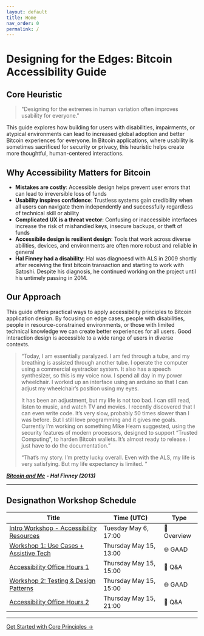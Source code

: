 ```yaml
---
layout: default
title: Home
nav_order: 0
permalink: /
---
```


# Designing for the Edges: Bitcoin Accessibility Guide

## Core Heuristic

> "Designing for the extremes in human variation often improves usability for everyone."

This guide explores how building for users with disabilities, impairments, or atypical environments can lead to increased global adoption and better Bitcoin experiences for everyone. In Bitcoin applications, where usability is sometimes sacrificed for security or privacy, this heuristic helps create more thoughtful, human-centered interactions.

## Why Accessibility Matters for Bitcoin

- **Mistakes are costly**: Accessible design helps prevent user errors that can lead to irreversible loss of funds
- **Usability inspires confidence**: Trustless systems gain credibility when all users can navigate them independently and successfully regardless of technical skill or ability
- **Complicated UX is a threat vector**: Confusing or inaccessible interfaces increase the risk of mishandled keys, insecure backups, or theft of funds
- **Accessibile design is resilient design**: Tools that work across diverse abilities, devices, and environments are often more robust and reliable in general
- **Hal Finney had a disability**: Hal was diagnoesd with ALS in 2009 shortly after receiving the first bitcoin transaction and starting to work with Satoshi. Despite his diagnosis, he continued working on the project until his untimely passing in 2014.

## Our Approach

This guide offers practical ways to apply accessibility principles to Bitcoin application design. By focusing on edge cases, people with disabilities, people in resource-constrained environments, or those with limited technical knowledge we can create better experiences for all users. Good interaction design is accessible to a wide range of users in diverse contexts.

> “Today, I am essentially paralyzed. I am fed through a tube, and my breathing is assisted through another tube. I operate the computer using a commercial eyetracker system. It also has a speech synthesizer, so this is my voice now. I spend all day in my power wheelchair. I worked up an interface using an arduino so that I can adjust my wheelchair’s position using my eyes.
>
>It has been an adjustment, but my life is not too bad. I can still read, listen to music, and watch TV and movies. I recently discovered that I can even write code. It’s very slow, probably 50 times slower than I was before. But I still love programming and it gives me goals. Currently I’m working on something Mike Hearn suggested, using the security features of modern processors, designed to support “Trusted Computing”, to harden Bitcoin wallets. It’s almost ready to release. I just have to do the documentation.” 
>
>“That’s my story. I’m pretty lucky overall. Even with the ALS, my life is very satisfying. But my life expectancy is limited. ”
>
<cite>[***Bitcoin and Me***](https://nakamotoinstitute.org/library/bitcoin-and-me/) ***- Hal Finney (2013)***</cite> 


---

## Designathon Workshop Schedule

<table>
    <thead>
        <tr>
            <th><strong>Title</strong></th>
            <th><strong>Time (UTC)</strong></th>
            <th><strong>Type</strong></th>
        </tr>
    </thead>
    <tbody>
        <tr>
            <td><a href="https://github.com/BitcoinDesign/Meta/issues/780">Intro Workshop - Accessibility Resources</a></td>
            <td>Tuesday May 6, 17:00</td>
            <td><span aria-hidden="true">🧠</span> Overview</td>
        </tr>
        <tr>
            <td><a href="https://github.com/BitcoinDesign/Meta/issues/788">Workshop 1: Use Cases + Assistive Tech</a></td>
            <td>Thursday May 15, 13:00</td>
            <td><span aria-hidden="true">🌐</span> GAAD</td>
        </tr>
        <tr>
            <td><a href="https://github.com/BitcoinDesign/Meta/issues/789">Accessibility Office Hours 1</a></td>
            <td>Thursday May 15, 15:00</td>
            <td><span aria-hidden="true">💬</span> Q&A</td>
        </tr>
        <tr>
            <td><a href="https://github.com/BitcoinDesign/Meta/issues/790">Workshop 2: Testing & Design Patterns</a></td>
            <td>Thursday May 15, 15:00</td>
            <td><span aria-hidden="true">🌐</span> GAAD</td>
        </tr>
        <tr>
            <td><a href="https://github.com/BitcoinDesign/Meta/issues/791">Accessibility Office Hours 2</a></td>
            <td>Thursday May 15, 21:00</td>
            <td><span aria-hidden="true">💬</span> Q&A</td>
        </tr>
    </tbody>
</table>

---

[Get Started with Core Principles →](principles.html)


